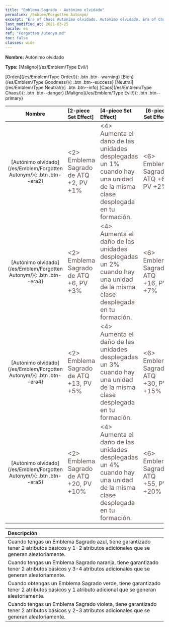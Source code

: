 ```yaml
---
title: "Emblema Sagrado - Autónimo olvidado"
permalink: /Emblem/Forgotten Autonym/
excerpt: "Era of Chaos Autónimo olvidado. Autónimo olvidado. Era of Chaos Emblema Sagrado Autónimo olvidado. Era of Chaos Maligno Autónimo olvidado"
last_modified_at: 2021-03-25
locale: es
ref: "Forgotten Autonym.md"
toc: false
classes: wide
---
```


 **Nombre:** Autónimo olvidado

 **Type:** [Maligno](/es/Emblem/Type Evil/)

  [Orden](/es/Emblem/Type Order/){: .btn .btn--warning}   [Bien](/es/Emblem/Type Goodness/){: .btn .btn--success}   [Neutral](/es/Emblem/Type Neutral/){: .btn .btn--info}   [Caos](/es/Emblem/Type Chaos/){: .btn .btn--danger}   [Maligno](/es/Emblem/Type Evil/){: .btn .btn--primary} 

  |  Nombre    | [2-piece Set Effect] | [4-piece Set Effect] | [6-piece Set Effect]  | 
  |:-----------------------:|:-------------------|:-----------------|----------------| 
  | [Autónimo olvidado](/es/Emblem/Forgotten Autonym/){: .btn .btn--era2} | <span style="color: #645252;font-size:20px">&lt;2&gt; Emblema Sagrado de ATQ +2, PV +1%</span> | <span style="color: #645252;font-size:20px">&lt;4&gt; Aumenta el daño de las unidades desplegadas un 1% cuando hay una unidad de la misma clase desplegada en tu formación.</span> | <span style="color: #645252;font-size:20px">&lt;6&gt; Emblema Sagrado ATQ +6, PV +2%</span> | 
  | [Autónimo olvidado](/es/Emblem/Forgotten Autonym/){: .btn .btn--era3} | <span style="color: #645252;font-size:20px">&lt;2&gt; Emblema Sagrado de ATQ +6, PV +3%</span> | <span style="color: #645252;font-size:20px">&lt;4&gt; Aumenta el daño de las unidades desplegadas un 2% cuando hay una unidad de la misma clase desplegada en tu formación.</span> | <span style="color: #645252;font-size:20px">&lt;6&gt; Emblema Sagrado ATQ +16, PV +7%</span> | 
  | [Autónimo olvidado](/es/Emblem/Forgotten Autonym/){: .btn .btn--era4} | <span style="color: #645252;font-size:20px">&lt;2&gt; Emblema Sagrado de ATQ +13, PV +5%</span> | <span style="color: #645252;font-size:20px">&lt;4&gt; Aumenta el daño de las unidades desplegadas un 3% cuando hay una unidad de la misma clase desplegada en tu formación.</span> | <span style="color: #645252;font-size:20px">&lt;6&gt; Emblema Sagrado ATQ +30, PV +15%</span> | 
  | [Autónimo olvidado](/es/Emblem/Forgotten Autonym/){: .btn .btn--era5} | <span style="color: #645252;font-size:20px">&lt;2&gt; Emblema Sagrado de ATQ +20, PV +10%</span> | <span style="color: #645252;font-size:20px">&lt;4&gt; Aumenta el daño de las unidades desplegadas un 4% cuando hay una unidad de la misma clase desplegada en tu formación.</span> | <span style="color: #645252;font-size:20px">&lt;6&gt; Emblema Sagrado ATQ +55, PV +20%</span> | 

  |         Descripción            | 
  |:-------------------------------|
  | Cuando tengas un Emblema Sagrado azul, tiene garantizado tener 2 atributos básicos y 1-2 atributos adicionales que se generan aleatoriamente. |
  | Cuando tengas un Emblema Sagrado naranja, tiene garantizado tener 2 atributos básicos y 3-4 atributos adicionales que se generan aleatoriamente. |
  | Cuando obtengas un Emblema Sagrado verde, tiene garantizado tener 2 atributos básicos y 1 atributo adicional que se generan aleatoriamente. |
  | Cuando tengas un Emblema Sagrado violeta, tiene garantizado tener 2 atributos básicos y 2-3 atributos adicionales que se generan aleatoriamente. |

